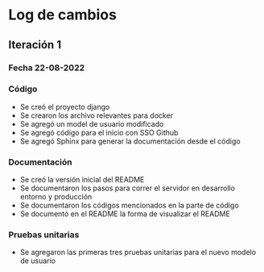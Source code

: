 # Log de cambios

## Iteración 1 
### Fecha 22-08-2022
### Código
- Se creó el proyecto django
- Se crearon los archivo relevantes para docker
- Se agregó un model de usuario modificado
- Se agregó código para el inicio con SSO Github
- Se agregó Sphinx para generar la documentación desde el código

### Documentación
- Se creó la versión inicial del README
- Se documentaron los pasos para correr el servidor en desarrollo entorno y producción
- Se documentaron los códigos mencionados en la parte de código
- Se documentó en el README la forma de visualizar el README

### Pruebas unitarias
- Se agregaron las primeras tres pruebas unitarias para el nuevo modelo de usuario
